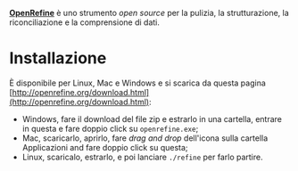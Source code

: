 [**OpenRefine**](http://openrefine.org) è uno strumento _open source_ per la pulizia, la strutturazione, la riconciliazione e la comprensione di dati.


# Installazione

È disponibile per Linux, Mac e Windows e si scarica da questa pagina [http://openrefine.org/download.html](http://openrefine.org/download.html):

- Windows, fare il download del file zip e estrarlo in una cartella, entrare in questa e fare doppio click su `openrefine.exe`;
- Mac, scaricarlo, aprirlo,  fare _drag and drop_ dell'icona sulla cartella Applicazioni and fare doppio click su questa;
- Linux, scaricalo, estrarlo, e poi lanciare `./refine` per farlo partire.